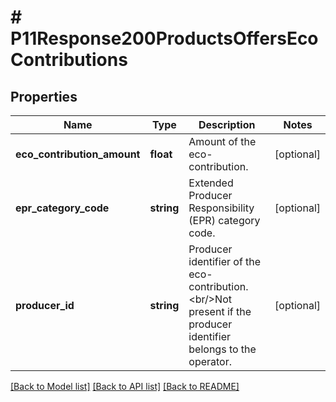 # # P11Response200ProductsOffersEcoContributions

## Properties

Name | Type | Description | Notes
------------ | ------------- | ------------- | -------------
**eco_contribution_amount** | **float** | Amount of the eco-contribution. | [optional]
**epr_category_code** | **string** | Extended Producer Responsibility (EPR) category code. | [optional]
**producer_id** | **string** | Producer identifier of the eco-contribution.&lt;br/&gt;Not present if the producer identifier belongs to the operator. | [optional]

[[Back to Model list]](../../README.md#models) [[Back to API list]](../../README.md#endpoints) [[Back to README]](../../README.md)
